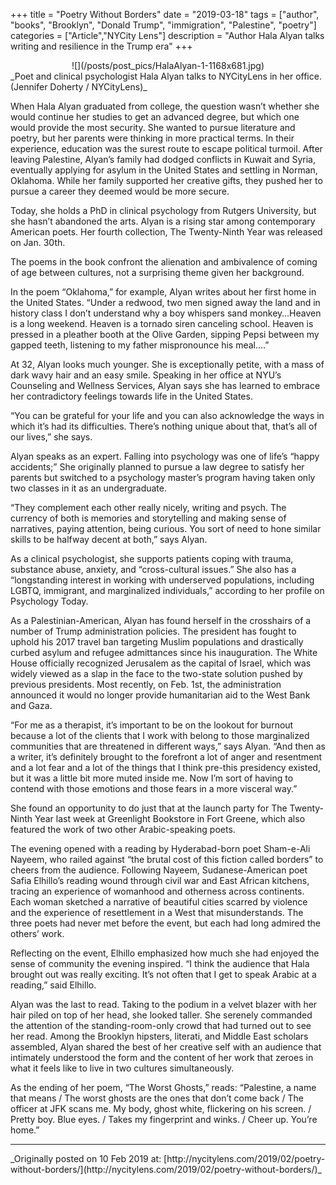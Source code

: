 +++
title = "Poetry Without Borders"
date = "2019-03-18"
tags = ["author", "books", "Brooklyn", "Donald Trump", "immigration", "Palestine", "poetry"]
categories = ["Article","NYCity Lens"]
description = "Author Hala Alyan talks writing and resilience in the Trump era"
+++
<center>
![](/posts/post_pics/HalaAlyan-1-1168x681.jpg)
</center>
_Poet and clinical psychologist Hala Alyan talks to NYCityLens in her office. (Jennifer Doherty / NYCityLens)_

When Hala Alyan graduated from college, the question wasn’t whether she would continue her studies to get an advanced degree, but which one would provide the most security. She wanted to pursue literature and poetry, but her parents were thinking in more practical terms. In their experience, education was the surest route to escape political turmoil. After leaving Palestine, Alyan’s family had dodged conflicts in Kuwait and Syria, eventually applying for asylum in the United States and settling in Norman, Oklahoma. While her family supported her creative gifts, they pushed her to pursue a career they deemed would be more secure.

Today, she holds a PhD in clinical psychology from Rutgers University, but she hasn’t abandoned the arts. Alyan is a rising star among contemporary American poets. Her fourth collection, The Twenty-Ninth Year was released on Jan. 30th.  

The poems in the book confront the alienation and ambivalence of coming of age between cultures, not a surprising theme given her background.

In the poem “Oklahoma,” for example, Alyan writes about her first home in the United States. “Under a redwood, two men signed away the land and in history class I don’t understand why a boy whispers sand monkey…Heaven is a long weekend. Heaven is a tornado siren canceling school. Heaven is pressed in a pleather booth at the Olive Garden, sipping Pepsi between my gapped teeth, listening to my father mispronounce his meal.…”

At 32, Alyan looks much younger. She is exceptionally petite, with a mass of dark wavy hair and an easy smile. Speaking in her office at NYU’s Counseling and Wellness Services, Alyan says she has learned to embrace her contradictory feelings towards life in the United States.

“You can be grateful for your life and you can also acknowledge the ways in which it’s had its difficulties. There’s nothing unique about that, that’s all of our lives,” she says.

Alyan speaks as an expert. Falling into psychology was one of life’s “happy accidents;” She originally planned to pursue a law degree to satisfy her parents but switched to a psychology master’s program having taken only two classes in it as an undergraduate. 

“They complement each other really nicely, writing and psych. The currency of both is memories and storytelling and making sense of narratives, paying attention, being curious. You sort of need to hone similar skills to be halfway decent at both,” says Alyan.

As a clinical psychologist, she supports patients coping with trauma, substance abuse, anxiety, and “cross-cultural issues.” She also has a “longstanding interest in working with underserved populations, including LGBTQ, immigrant, and marginalized individuals,” according to her profile on Psychology Today.

As a Palestinian-American, Alyan has found herself in the crosshairs of a number of Trump administration policies. The president has fought to uphold his 2017 travel ban targeting Muslim populations and drastically curbed asylum and refugee admittances since his inauguration. The White House officially recognized Jerusalem as the capital of Israel, which was widely viewed as a slap in the face to the two-state solution pushed by previous presidents. Most recently, on Feb. 1st, the administration announced it would no longer provide humanitarian aid to the West Bank and Gaza.

“For me as a therapist, it’s important to be on the lookout for burnout because a lot of the clients that I work with belong to those marginalized communities that are threatened in different ways,” says Alyan. “And then as a writer, it’s definitely brought to the forefront a lot of anger and resentment and a lot fear and a lot of the things that I think pre-this presidency existed, but it was a little bit more muted inside me. Now I’m sort of having to contend with those emotions and those fears in a more visceral way.”

She found an opportunity to do just that at the launch party for The Twenty-Ninth Year last week at Greenlight Bookstore in Fort Greene, which also featured the work of two other Arabic-speaking poets.

The evening opened with a reading by Hyderabad-born poet Sham-e-Ali Nayeem, who railed against “the brutal cost of this fiction called borders” to cheers from the audience. Following Nayeem, Sudanese-American poet Safia Elhillo’s reading wound through civil war and East African kitchens, tracing an experience of womanhood and otherness across continents. Each woman sketched a narrative of beautiful cities scarred by violence and the experience of resettlement in a West that misunderstands. The three poets had never met before the event, but each had long admired the others’ work.

Reflecting on the event, Elhillo emphasized how much she had enjoyed the sense of community the evening inspired. “I think the audience that Hala brought out was really exciting. It’s not often that I get to speak Arabic at a reading,” said Elhillo.

Alyan was the last to read. Taking to the podium in a velvet blazer with her hair piled on top of her head, she looked taller. She serenely commanded the attention of the standing-room-only crowd that had turned out to see her read. Among the Brooklyn hipsters, literati, and Middle East scholars assembled, Alyan shared the best of her creative self with an audience that intimately understood the form and the content of her work that zeroes in what it feels like to live in two cultures simultaneously.  

As the ending of her poem, “The Worst Ghosts,”  reads:  “Palestine, a name that means / The worst ghosts are the ones that don’t come back / The officer at JFK scans me. My body, ghost white, flickering on his screen. / Pretty boy. Blue eyes. / Takes my fingerprint and winks. / Cheer up. You’re home.”

<hr>
_Originally posted on 10 Feb 2019 at: [http://nycitylens.com/2019/02/poetry-without-borders/](http://nycitylens.com/2019/02/poetry-without-borders/)_